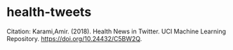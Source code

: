 # health-tweets

Citation:
Karami,Amir. (2018). Health News in Twitter. UCI Machine Learning Repository. https://doi.org/10.24432/C5BW2Q.
